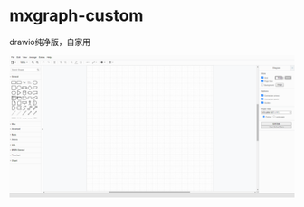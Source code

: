 # mxgraph-custom
drawio纯净版，自家用

![pic](https://github.com/yyISACoder/mxgraph-custom/blob/main/Snipaste_2023-02-03_16-15-35.png?raw=true)
